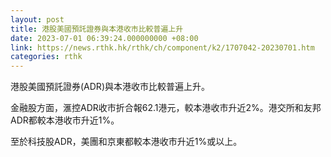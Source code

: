 ```yaml
---
layout: post
title: 港股美國預託證券與本港收市比較普遍上升
date: 2023-07-01 06:39:24.000000000 +08:00
link: https://news.rthk.hk/rthk/ch/component/k2/1707042-20230701.htm
categories: rthk
---
```


港股美國預託證券(ADR)與本港收市比較普遍上升。

金融股方面，滙控ADR收市折合報62.1港元，較本港收市升近2%。港交所和友邦ADR都較本港收市升近1%。

至於科技股ADR，美團和京東都較本港收市升近1%或以上。
